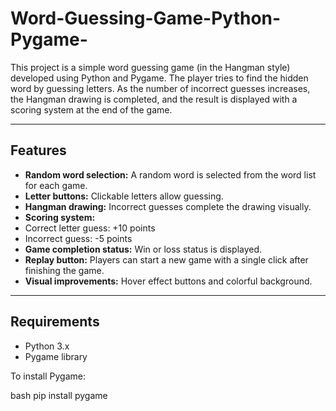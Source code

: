 # Word-Guessing-Game-Python-Pygame-
This project is a simple word guessing game (in the Hangman style) developed using Python and Pygame. The player tries to find the hidden word by guessing letters. As the number of incorrect guesses increases, the Hangman drawing is completed, and the result is displayed with a scoring system at the end of the game.

---

## Features

- **Random word selection:** A random word is selected from the word list for each game.
- **Letter buttons:** Clickable letters allow guessing.
- **Hangman drawing:** Incorrect guesses complete the drawing visually.
- **Scoring system:**
- Correct letter guess: +10 points
- Incorrect guess: -5 points
- **Game completion status:** Win or loss status is displayed.
- **Replay button:** Players can start a new game with a single click after finishing the game.
- **Visual improvements:** Hover effect buttons and colorful background.

---

## Requirements

- Python 3.x
- Pygame library

To install Pygame:

bash
pip install pygame
